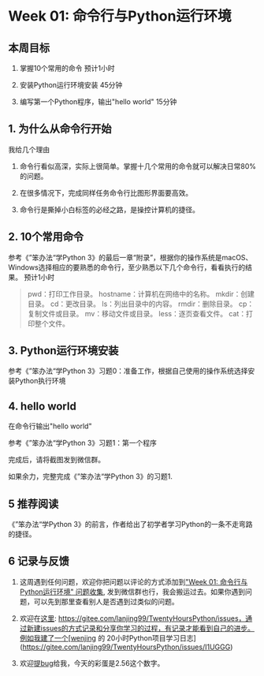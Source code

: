# Week 01: 命令行与Python运行环境

## 本周目标

1. 掌握10个常用的命令 预计1小时

2. 安装Python运行环境安装  45分钟

3. 编写第一个Python程序，输出"hello world"  15分钟

   

## 1. 为什么从命令行开始

我给几个理由

1. 命令行看似高深，实际上很简单。掌握十几个常用的命令就可以解决日常80%的问题。

2. 在很多情况下，完成同样任务命令行比图形界面要高效。

3. 命令行是撕掉小白标签的必经之路，是操控计算机的捷径。

   

## 2. 10个常用命令

参考《”笨办法“学Python 3》的最后一章“附录”，根据你的操作系统是macOS、Windows选择相应的要熟悉的命令行，至少熟悉以下几个命令行，看看执行的结果。 预计1小时

> pwd：打印工作目录。
> hostname：计算机在网络中的名称。
> mkdir：创建目录。
> cd：更改目录。
> ls：列出目录中的内容。
> rmdir：删除目录。
> cp：复制文件或目录。
> mv：移动文件或目录。
> less：逐页查看文件。
> cat：打印整个文件。



## 3. Python运行环境安装

参考《”笨办法“学Python 3》习题0：准备工作，根据自己使用的操作系统选择安装Python执行环境



## 4. hello world

在命令行输出"hello world"

参考《”笨办法“学Python 3》习题1：第一个程序

完成后，请将截图发到微信群。

如果余力，完整完成《”笨办法“学Python 3》的习题1.



## 5 推荐阅读

《”笨办法“学Python 3》的前言，作者给出了初学者学习Python的一条不走弯路的捷径。



## 6 记录与反馈

1. 这周遇到任何问题，欢迎你把问题以评论的方式添加到["Week 01: 命令行与Python运行环境" 问题收集](https://gitee.com/lanjing99/TwentyHoursPython/issues/I1UGHM), 发到微信群也行，我会搬运过去。如果你遇到问题，可以先到那里查看别人是否遇到过类似的问题。

2. 欢迎在[这里](https://gitee.com/lanjing99/TwentyHoursPython/issues): https://gitee.com/lanjing99/TwentyHoursPython/issues，通过新建issues的方式记录和分享你学习的过程，有记录才能看到自己的进步。例如我建了一个[wenjing 的 20小时Python项目学习日志](https://gitee.com/lanjing99/TwentyHoursPython/issues/I1UGGG)

3. 欢迎[提bug](https://gitee.com/lanjing99/TwentyHoursPython/issues/I1UBYH)给我，今天的彩蛋是2.56这个数字。

